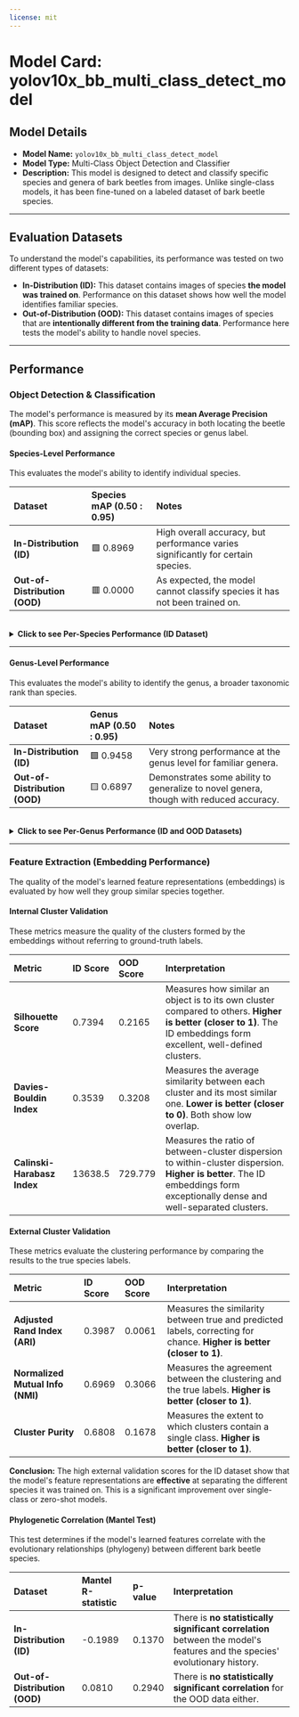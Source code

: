 ```yaml
---
license: mit
---
```

# Model Card: yolov10x_bb_multi_class_detect_model

## Model Details
- **Model Name:** `yolov10x_bb_multi_class_detect_model`
- **Model Type:** Multi-Class Object Detection and Classifier
- **Description:** This model is designed to detect and classify specific species and genera of bark beetles from images. Unlike single-class models, it has been fine-tuned on a labeled dataset of bark beetle species.

---

## Evaluation Datasets

To understand the model's capabilities, its performance was tested on two different types of datasets:

-   **In-Distribution (ID):** This dataset contains images of species **the model was trained on**. Performance on this dataset shows how well the model identifies familiar species.
-   **Out-of-Distribution (OOD):** This dataset contains images of species that are **intentionally different from the training data**. Performance here tests the model's ability to handle novel species.

---

## Performance

### Object Detection & Classification
The model's performance is measured by its **mean Average Precision (mAP)**. This score reflects the model's accuracy in both locating the beetle (bounding box) and assigning the correct species or genus label.

#### Species-Level Performance
This evaluates the model's ability to identify individual species.

| Dataset | Species mAP (0.50 : 0.95) | Notes |
| :--- | :--- | :--- |
| **In-Distribution (ID)** | 🟩 0.8969 | High overall accuracy, but performance varies significantly for certain species. |
| **Out-of-Distribution (OOD)**| 🟥 0.0000 | As expected, the model cannot classify species it has not been trained on. |

<br>

<details>
<summary><b>Click to see Per-Species Performance (ID Dataset)</b></summary>

*The following list is sorted by Average Precision (AP) from lowest to highest to highlight the most challenging species for the model to identify.*

| Species | AP Score |
| :--- | :--- |
| Dendroctonus_rufipennis | 0.1000 |
| Scolytus_multistriatus | 0.1111 |
| Euwallacea_validus | 0.3778 |
| Dryocoetes_autographus | 0.4447 |
| Orthotomicus_caelatus | 0.4444 |
| Hylesinus_aculeatus | 0.5128 |
| Xyleborus_celsus | 0.5215 |
| Ips_grandicollis | 0.5556 |
| Ambrosiodmus_minor | 0.7273 |
| Trypodendron_domesticum | 0.7359 |
| Pityogenes_chalcographus | 0.9153 |
| Hylurgus_ligniperda | 0.9173 |
| Xylosandrus_germanus | 0.9388 |
| Ambrosiophilus_atratus | 0.9494 |
| Xylosandrus_crassiusculus | 0.9605 |
| Taphrorychus_bicolor | 0.9636 |
| Ips_typographus | 0.9661 |
| Ips_calligraphus | 0.9667 |
| Scolytus_schevyrewi | 0.9672 |
| Dendroctonus_terebrans | 0.9682 |
| Cnestus_mutilatus | 0.9697 |
| Xylosandrus_compactus | 0.9701 |
| Ips_sexdentatus | 0.9716 |
| Monarthrum_mali | 0.9719 |
| Coccotrypes_dactyliperda | 0.9721 |
| Orthotomicus_erosus | 0.9741 |
| Xyleborinus_saxesenii | 0.9765 |
| Anisandrus_dispar | 0.9787 |
| Cryptocarenus_heveae | 0.9794 |
| Xyleborus_ferrugineus | 0.9794 |
| Xylosandrus_amputatus | 0.9798 |
| Hypothenemus_hampei | 0.9800 |
| Monarthrum_fasciatum | 0.9814 |
| Pityophthorus_juglandis | 0.9827 |
| Hylesinus_varius | 0.9840 |
| Dendroctonus_valens | 0.9854 |
| Euplatypus_compositus | 0.9861 |
| Pagiocerus_frontalis | 0.9869 |
| Euwallacea_fornicatus | 0.9870 |
| Scolytodes_glaber | 0.9870 |
| Cyclorhipidion_pelliculosum | 0.9886 |
| Hylurgops_palliatus | 0.9886 |
| Xyleborus_glabratus | 0.9887 |
| Hylesinus_toranio | 0.9890 |
| Ips_avulsus | 0.9893 |
| Ctonoxylon_hagedorn | 0.9914 |
| Xyleborus_affinis | 0.9915 |
| Xylosandrus_morigerus | 0.9919 |
| Hylastes_salebrosus | 0.9921 |
| Euwallacea_perbrevis | 0.9941 |
| Myoplatypus_flavicornis | 0.9944 |
| Ips_acuminatus | 0.9952 |
| Ips_duplicatus | 0.9953 |
| Phloeosinus_dentatus | 0.9957 |
| Coccotrypes_carpophagus | 0.9960 |
| Platypus_cylindrus | 0.9979 |
| Tomicus_destruens | 0.9979 |
| Hylastes_porculus | 0.9987 |
| Pycnarthrum_hispidium | 0.9988 |
| Platypus_koryoensis | 0.9999 |
| Anisandrus_sayi | 0.9994 |
| Coptoborus_ricini | 1.0000 |
| Hylesinus_crenatus | 1.0000 |

</details>

---
#### Genus-Level Performance
This evaluates the model's ability to identify the genus, a broader taxonomic rank than species.

| Dataset | Genus mAP (0.50 : 0.95) | Notes |
| :--- | :--- | :--- |
| **In-Distribution (ID)** | 🟩 0.9458 | Very strong performance at the genus level for familiar genera. |
| **Out-of-Distribution (OOD)**| 🟨 0.6897 | Demonstrates some ability to generalize to novel genera, though with reduced accuracy. |

<br>

<details>
<summary><b>Click to see Per-Genus Performance (ID and OOD Datasets)</b></summary>

*The following lists are sorted by Average Precision (AP) from lowest to highest to highlight the most challenging genera for the model to identify.*

**In-Distribution (ID) Genus Performance**
| Genus | AP Score |
| :--- | :--- |
| Dryocoetes | 0.6167 |
| Trypodendron | 0.7125 |
| Hypothenemus | 0.9000 |
| Pityogenes | 0.9146 |
| Scolytus | 0.9200 |
| Xylosandrus | 0.9238 |
| Orthotomicus | 0.9246 |
| Pityophthorus | 0.9306 |
| Cryptocarenus | 0.9309 |
| Xyleborinus | 0.9361 |
| Scolytodes | 0.9372 |
| Hylurgus | 0.9402 |
| Coccotrypes | 0.9442 |
| Taphrorychus | 0.9468 |
| Coptoborus | 0.9494 |
| Monarthrum | 0.9514 |
| Xyleborus | 0.9624 |
| Euwallacea | 0.9664 |
| Cnestus | 0.9681 |
| Ambrosiodmus | 0.9727 |
| Pycnarthrum | 0.9752 |
| Ips | 0.9764 |
| Dendroctonus | 0.9786 |
| Phloeosinus | 0.9797 |
| Anisandrus | 0.9821 |
| Hylesinus | 0.9866 |
| Euplatypus | 0.9869 |
| Ctonoxylon | 0.9870 |
| Ambrosiophilus | 0.9902 |
| Hylurgops | 0.9908 |
| Hylastes | 0.9909 |
| Platypus | 0.9911 |
| Pagiocerus | 0.9929 |
| Cyclorhipidion | 0.9943 |
| Myoplatypus | 0.9968 |
| Tomicus | 0.9990 |

<br>

**Out-of-Distribution (OOD) Genus Performance**
| Genus | AP Score |
| :--- | :--- |
| Cryphalus | 0.0595 |
| Dendroctonus | 0.3309 |
| Dactylotrypes | 0.3741 |
| Pityogenes | 0.4025 |
| Scolytus | 0.4255 |
| Leptoxyleborus | 0.4529 |
| Pycnarthrum | 0.4583 |
| Xyloterinus | 0.5214 |
| Eidophelus | 0.5282 |
| Hypothenemus | 0.5737 |
| Gnathotrichus | 0.5778 |
| Crypturgus | 0.5846 |
| Polygraphus | 0.6028 |
| Metacorthylus | 0.6071 |
| Carphoborus | 0.6111 |
| Cryptocarenus | 0.6227 |
| Ambrosiodmus | 0.6429 |
| Cnesinus | 0.6462 |
| Diuncus | 0.6500 |
| Monarthrum | 0.6518 |
| Heteroborips | 0.6533 |
| Hadrodemius | 0.6750 |
| Cyclorhipidion | 0.6870 |
| Crossotarsus | 0.6912 |
| Dendroterus | 0.7000 |
| Xyleborus | 0.7085 |
| Beaverium | 0.7182 |
| Truncaudum | 0.7152 |
| Chaetoptelius | 0.7294 |
| Tricosa | 0.7308 |
| Platypus | 0.7357 |
| Dinoplatypus | 0.7444 |
| Procryphalus | 0.7462 |
| Coptoborus | 0.7500 |
| Trypodendron | 0.7534 |
| Ips | 0.7545 |
| Premnobius | 0.7571 |
| Hylastes | 0.7679 |
| Hylocurus | 0.7710 |
| Stegomerus | 0.7842 |
| Wallacellus | 0.7900 |
| Xyleborinus | 0.7952 |
| Cnestus | 0.8000 |
| Eccoptopterus | 0.8000 |
| Microperus | 0.8000 |
| Pityoborus | 0.8000 |
| Euwallacea | 0.8224 |
| Webbia | 0.8333 |
| Anisandrus | 0.8398 |
| Tomicus | 0.8415 |
| Debus | 0.8500 |
| Ernoporus | 0.8746 |
| Dryocoetes | 0.8833 |
| Pseudopityophthorus | 0.9123 |
| Hylurgus | 0.9525 |
| Pityophthorus | 0.9551 |
| Pseudowebbia | 0.9917 |

</details>

---
### Feature Extraction (Embedding Performance)
The quality of the model's learned feature representations (embeddings) is evaluated by how well they group similar species together.

#### Internal Cluster Validation
These metrics measure the quality of the clusters formed by the embeddings without referring to ground-truth labels.

| Metric | ID Score | OOD Score | Interpretation |
| :--- | :--- | :--- | :--- |
| **Silhouette Score** | 0.7394 | 0.2165 | Measures how similar an object is to its own cluster compared to others. **Higher is better (closer to 1)**. The ID embeddings form excellent, well-defined clusters. |
| **Davies-Bouldin Index**| 0.3539 | 0.3208 | Measures the average similarity between each cluster and its most similar one. **Lower is better (closer to 0)**. Both show low overlap. |
| **Calinski-Harabasz Index**| 13638.5 | 729.779 | Measures the ratio of between-cluster dispersion to within-cluster dispersion. **Higher is better**. The ID embeddings form exceptionally dense and well-separated clusters. |

#### External Cluster Validation
These metrics evaluate the clustering performance by comparing the results to the true species labels.

| Metric | ID Score | OOD Score | Interpretation |
| :--- | :--- | :--- | :--- |
| **Adjusted Rand Index (ARI)** | 0.3987 | 0.0061 | Measures the similarity between true and predicted labels, correcting for chance. **Higher is better (closer to 1)**. |
| **Normalized Mutual Info (NMI)** | 0.6969 | 0.3066 | Measures the agreement between the clustering and the true labels. **Higher is better (closer to 1)**. |
| **Cluster Purity** | 0.6808 | 0.1678 | Measures the extent to which clusters contain a single class. **Higher is better (closer to 1)**. |

**Conclusion:** The high external validation scores for the ID dataset show that the model's feature representations are **effective** at separating the different species it was trained on. This is a significant improvement over single-class or zero-shot models.

#### Phylogenetic Correlation (Mantel Test)
This test determines if the model's learned features correlate with the evolutionary relationships (phylogeny) between different bark beetle species.

| Dataset | Mantel R-statistic | p-value | Interpretation |
| :--- | :--- | :--- | :--- |
| **In-Distribution (ID)** | -0.1989 | 0.1370 | There is **no statistically significant correlation** between the model's features and the species' evolutionary history. |
| **Out-of-Distribution (OOD)**| 0.0810 | 0.2940 | There is **no statistically significant correlation** for the OOD data either. |
